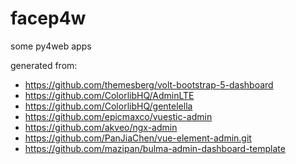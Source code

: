 # facep4w
some py4web apps

generated from:


- https://github.com/themesberg/volt-bootstrap-5-dashboard
- https://github.com/ColorlibHQ/AdminLTE
- https://github.com/ColorlibHQ/gentelella
- https://github.com/epicmaxco/vuestic-admin
- https://github.com/akveo/ngx-admin
- https://github.com/PanJiaChen/vue-element-admin.git
- https://github.com/mazipan/bulma-admin-dashboard-template

